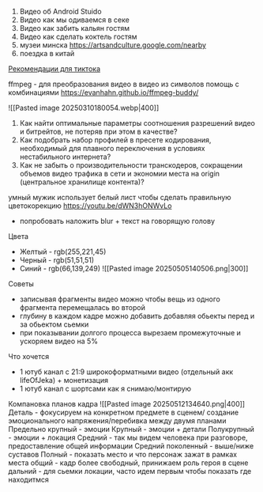1. Видео об Android Stuido
2. Видео как мы одиваемся в секе
3. Видео как забить кальян гостям
4. Видео как сделать коктель гостям
5. музеи минска https://artsandculture.google.com/nearby
6. поездка в китай

[Рекомендации для тиктока](https://developers.tiktok.com/doc/content-posting-api-media-transfer-guide?enter_method=left_navigation)

ffmpeg - для преобразования видео в видео из символов
помощь с комбинациями https://evanhahn.github.io/ffmpeg-buddy/

![[Pasted image 20250310180054.webp|400]]

1. Как найти оптимальные параметры соотношения разрешений видео и битрейтов, не потеряв при этом в качестве?
2. Как подобрать набор профилей в пресете кодирования, необходимый для плавного переключения в условиях нестабильного интернета?
3. Как не забыть о производительности транскодеров, сокращении объемов видео трафика в сети и экономии места на origin (центральное хранилище контента)?

умный мужик использует белый лист чтобы сделать правильную цветокорекцию
https://youtu.be/dWN3hONWvLo

- попробовать наложить blur + текст на говорящую голову

Цвета 
- Желтый - rgb(255,221,45)
- Черный - rgb(51,51,51)
- Синий - rgb(66,139,249)
![[Pasted image 20250505140506.png|300]]

Советы
- записывая фрагменты видео можно чтобы вещь из одного фрагмента перемещалась во второй
- глубину в каждом кадре можно добавить добавляя обьекты перед и за обьектом сьемки
- при показывании долгого процесса вырезаем промежуточные и ускоряем видео на 5%

Что хочется
- 1 ютуб канал с 21:9 широкоформатными видео (отдельный акк lifeOfJeka) + монетизация
- 1 ютуб канал с шортсами как я снимаю/монтирую

Компановка планов кадра
![[Pasted image 20250512134640.png|400]]
Деталь - фокусируем на конкретном предмете в сценем/ создание эмоционального напряжения/перебивка между двумя планами
Предельно крупный -  эмоции
Крупный - эмоции + детали
Полукрупный - эмоции + локация
Средний - так мы видем человека при разговоре, предоставление общей информации
Средний поколенный - выше/ниже суставов 
Полный - показать место и что персонаж зажат в рамках места
общий - кадр более свободный, принижаем роль героя в сцене
дальний - для сьемки локации, часто идем первым чтобы показать где находитмся